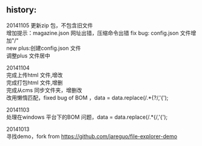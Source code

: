 history:
--------
20141105
更新zip 包，不包含旧文件  
增加提示：magazine.json 网址出错，压缩命令出错
fix bug: config.json 文件增加"/"  
new plus:创建config.json 文件  
调整plus 文件居中  

20141104  
完成上传html 文件,增改  
完成打包html 文件,增删  
完成从cms 同步文件夹，增删改  
改用懒惰匹配，fixed bug of BOM ，data = data.replace(/.*\{?/,'{');  
  
20141103  
处理在windows 平台下的BOM 问题，data = data.replace(/.*\{/,'{');  
  
20141013  
寻找demo，fork from https://github.com/jareguo/file-explorer-demo  